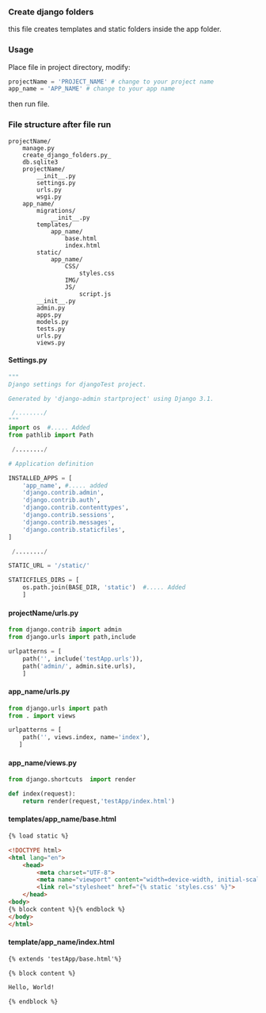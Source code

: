 ### Create django folders

this file creates templates and static folders inside the app folder.

### Usage

Place file in project directory, modify:

```python
projectName = 'PROJECT_NAME' # change to your project name
app_name = 'APP_NAME' # change to your app name
 ```


then run file.

### File structure after file run

```
projectName/
    manage.py
    create_django_folders.py_
    db.sqlite3
    projectName/
        __init__.py
        settings.py
        urls.py
        wsgi.py
    app_name/
        migrations/
            __init__.py
        templates/
            app_name/
                base.html
                index.html
        static/
            app_name/
                CSS/
                    styles.css
                IMG/
                JS/
                    script.js
        __init__.py
        admin.py
        apps.py
        models.py
        tests.py
        urls.py
        views.py
```
#### Settings.py

```python
"""
Django settings for djangoTest project.

Generated by 'django-admin startproject' using Django 3.1.

 /......../
"""
import os  #..... Added
from pathlib import Path

 /......../

# Application definition

INSTALLED_APPS = [
    'app_name', #..... added
    'django.contrib.admin',
    'django.contrib.auth',
    'django.contrib.contenttypes',
    'django.contrib.sessions',
    'django.contrib.messages',
    'django.contrib.staticfiles',
]

 /......../

STATIC_URL = '/static/'

STATICFILES_DIRS = [
    os.path.join(BASE_DIR, 'static')  #..... Added
    ]
```

#### projectName/urls.py

```python
from django.contrib import admin
from django.urls import path,include

urlpatterns = [
    path('', include('testApp.urls')),
    path('admin/', admin.site.urls),
    ]
```
#### app_name/urls.py

```python
from django.urls import path
from . import views

urlpatterns = [
    path('', views.index, name='index'),
   ]

```

#### app_name/views.py

```python
from django.shortcuts  import render

def index(request):
    return render(request,'testApp/index.html')
```

#### templates/app_name/base.html

```html
{% load static %}

<!DOCTYPE html>
<html lang="en">
    <head>
        <meta charset="UTF-8">
        <meta name="viewport" content="width=device-width, initial-scale=1">
        <link rel="stylesheet" href="{% static 'styles.css' %}">
    </head>
<body>
{% block content %}{% endblock %}
</body>
</html>
```

#### template/app_name/index.html

```html
{% extends 'testApp/base.html'%}

{% block content %}

Hello, World!

{% endblock %}
```